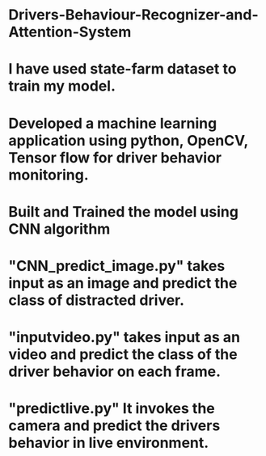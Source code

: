 # Drivers-Behaviour-Recognizer-and-Attention-System
# I have used state-farm dataset to train my model.
# Developed a machine learning application using python, OpenCV, Tensor flow for driver behavior monitoring.

# Built and Trained the model using CNN algorithm

# "CNN_predict_image.py" takes input as an image and predict the class of distracted driver.
# "inputvideo.py" takes input as an video and predict the class of the driver behavior on each frame.
# "predictlive.py" It invokes the camera and predict the drivers behavior in live environment.
